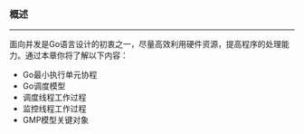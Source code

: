 ### 概述

------

面向并发是Go语言设计的初衷之一，尽量高效利用硬件资源，提高程序的处理能力。通过本章你将了解以下内容：

- Go最小执行单元协程
- Go调度模型
- 调度线程工作过程
- 监控线程工作过程
- GMP模型关键对象